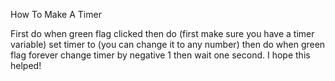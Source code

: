 How To Make A Timer

First do when green flag clicked then do (first make sure you have a timer variable) set timer to (you can change it to any number) then do when green flag  forever change timer by negative 1 then wait one second.
I hope this helped!